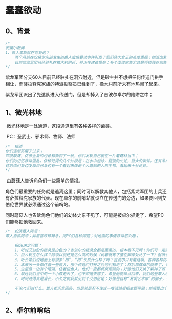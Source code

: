 # 蠢蠢欲动

## 0、背景

```	c++
/*
安黛尔新闻
1、兽人蛮族就在你身边？
	两个月前在安黛尔东部发生的兽人蛮族暴动事件引发了我们伟大女王的高度重视；她派出紫龙军团的一支队伍前去调查情况，经过一个月的战斗，我们骄傲的紫龙军团已经消灭了所有的兽人蛮族；并在橡木村附近的河床下发现了一条身不见底的天然通道；这些兽人的服饰不属于任何已知的原始部落，紫龙军团确信这是一条通往吉波尔世界的重要通道！
	目前紫龙军团已经驻扎在橡木村附近，并正在建造堡垒；多个龙纹家族尤其是乔拉释克家族对这件事表示高度关注，并愿意和我们伟大的女王进行深入的合作，帮助安黛尔建设矿场，天佑女王！天佑安黛尔！
*/
```

​	紫龙军团分支60人目前已经驻扎在洞穴附近，但是砂主并不想把任何传送门拱手相让，而薩拉释克家族的特派勘察员已经到了，橡木村前所未有地热闹了起来。

​	紫龙军团派出了先遣队进入传送门，但是却掉入了吉波尔卓尔的陷阱之中；

## 1、微光林地

​	微光林地是一处通道，这段通道里有各种各样的菌类。

​	PC：圣武士、邪术师、牧师、法师

```C
/*	描述
你们逐渐苏醒了过来；
四肢酸痛，仿佛全身的经骨都撕裂了一般，你们发现自己躺在一片蘑菇林当中；
你们的记忆非常混乱，依稀记得的几个片段是：在水中游泳，翻滚的火蛇，巨大的蜘蛛，还有吊桥；
这时你们身边发现自己身边有一个看起来像是个大蘑菇的人形生物，看起来十分诡异。
*/
```

​	由蘑菇人告诉角色们一些简单的情报。

​	角色们最重要的任务就是逃离这里；同时可以解救其他人，包括紫龙军团的士兵还有萨拉释克家族的代表。现在卓尔的前哨站就设立在传送门的旁边，如果要回到艾伯伦世界就必须通过这个前哨站。

​	同时蘑菇人也告诉角色们他们的幼体史东不见了，可能是被卓尔抓走了，希望PC们能够把他救回来。

```C
/*	扮演蕈人阿须：
蕈人自称阿须；非常喜欢碎碎念，问PC们各种问题；对地面的事情非常感兴趣；

	投d6决定问题：
	1、听说艾伯伦的精灵是白色的？吉波尔的精灵全都是黑黑的，根本看不见啊！你们可一定要小心他们，要是被抓去当奴隶，可能会被吃掉的啊！阿须的好多朋友都被抓去熬蘑菇汤了啊。
	2、巨人现在怎么样？阿须以前还是这么高的时候（说着就弯下腰在脚踝处比了一下）就听说巨人很好学，他们应该会做出了不起的事情。
	3、听长辈们说地面上有很多“树”，“树”长成什么样子呀？吉波尔只有蘑菇啊，各种各样的蘑菇，长的都跟阿须差不多（用触须一样的“手”捏了捏了摸伞盖一样的脑袋）。
	4、本来另一头都住着一些兽人，那个传送门打开之后他们都走了；然后那群卓尔就来了，有的时候阿须还满想念那些兽人的，虽然他们凶巴巴的，但是很好懂；那些卓尔神秘莫测，比兽人危险不知道多少倍。
	5、这里另一边有个暗湖，住着些鱼人，他们一直都疯疯颠颠的；好像他们又换了新神了呀；他们没事啊总是造些这个那个的神，以我阿须来看连蘑菇神都造过，现在这个神恐怕是个安静神，因为他们越来越安静了。
	6、最近我们当中的一个小孩走丢了，也不知道去哪了，希望他能早点回来，我们这些蕈人啊，不能离开真菌森林太远（陷入了沉默）；如果你们见到史东的话能把它带回来阿须和朋友们会很高兴的（身边一直不做声的蕈人们都点了点头），
	7、时间过得真是漫长，不久之前我就见到个艾伯伦佬；好像是自称“发明艺术家”的骗子，但是他有点不耐烦，没说几句就赶路了；就说他好像发明了有感情的木头人，说我这种植物是不会理解他的，我阿须看就是在吹牛吧。
	
	不论PC们说什么，蕈人都乐意回答，但是总是忍不住说一堆话然后把主题带偏；然后提出个奇怪的问题。
*/
```



## 2、卓尔前哨站



​	



